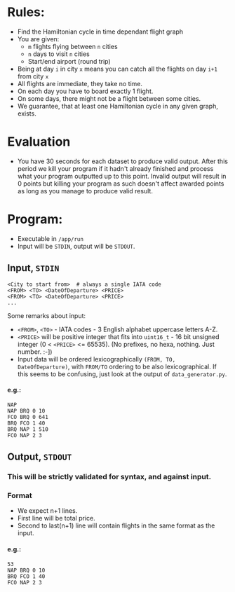 # Rules:
- Find the Hamiltonian cycle in time dependant flight graph
- You are given:
    - `m` flights flying between `n` cities
    - `n` days to visit `n` cities
    - Start/end airport (round trip)
- Being at day `i` in city `x` means you can catch all the flights on day `i+1` from city `x`
- All flights are immediate, they take no time.
- On each day you have to board exactly 1 flight.
- On some days, there might not be a flight between some cities.
- We guarantee, that at least one Hamiltonian cycle in any given graph, exists.

# Evaluation
- You have 30 seconds for each dataset to produce valid output. After this period we kill your program if it hadn't already finished and process what your program outputted up to this point. Invalid output will result in 0 points but killing your program as such doesn't affect awarded points as long as you manage to produce valid result.

# Program:
- Executable in `/app/run`
- Input will be `STDIN`, output will be `STDOUT`.

## Input, `STDIN`
```
<City to start from>  # always a single IATA code
<FROM> <TO> <DateOfDeparture> <PRICE>
<FROM> <TO> <DateOfDeparture> <PRICE>
...
```
Some remarks about input:
 - `<FROM>`, `<TO>` - IATA codes - 3 English alphabet uppercase letters A-Z.
 - `<PRICE>` will be positive integer that fits into `uint16_t` - 16 bit unsigned integer (0 < `<PRICE>` <= 65535). (No prefixes, no hexa, nothing. Just number. :-])
 - Input data will be ordered lexicographically `(FROM, TO, DateOfDeparture)`,
 with `FROM/TO` ordering to be also lexicographical. If this seems to be
 confusing, just look at the output of `data_generator.py`.

#### e.g.:
```
NAP
NAP BRQ 0 10
FCO BRQ 0 641
BRQ FCO 1 40
BRQ NAP 1 510
FCO NAP 2 3

```

## Output, `STDOUT`
### This will be strictly validated for syntax, and against input.
### Format
- We expect n+1 lines.
- First line will be total price.
- Second to last(n+1) line will contain flights in the same format as the input.

#### e.g.:
```
53
NAP BRQ 0 10
BRQ FCO 1 40
FCO NAP 2 3
```

